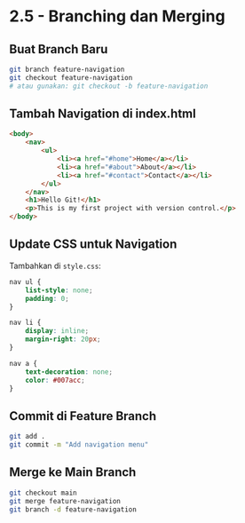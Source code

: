 # 2.5 - Branching dan Merging

## Buat Branch Baru

```bash
git branch feature-navigation
git checkout feature-navigation
# atau gunakan: git checkout -b feature-navigation
```

## Tambah Navigation di index.html

```html
<body>
    <nav>
        <ul>
            <li><a href="#home">Home</a></li>
            <li><a href="#about">About</a></li>
            <li><a href="#contact">Contact</a></li>
        </ul>
    </nav>
    <h1>Hello Git!</h1>
    <p>This is my first project with version control.</p>
</body>
```

## Update CSS untuk Navigation

Tambahkan di `style.css`:

```css
nav ul {
    list-style: none;
    padding: 0;
}

nav li {
    display: inline;
    margin-right: 20px;
}

nav a {
    text-decoration: none;
    color: #007acc;
}
```

## Commit di Feature Branch

```bash
git add .
git commit -m "Add navigation menu"
```

## Merge ke Main Branch

```bash
git checkout main
git merge feature-navigation
git branch -d feature-navigation
```
